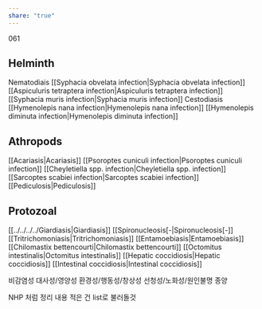 ```yaml
---
share: "true"
---
```

061
## Helminth
Nematodiais
[[Syphacia obvelata infection|Syphacia obvelata infection]]
[[Aspiculuris tetraptera infection|Aspiculuris tetraptera infection]]
[[Syphacia muris infection|Syphacia muris infection]]
Cestodiasis
[[Hymenolepis nana infection|Hymenolepis nana infection]]
[[Hymenolepis diminuta infection|Hymenolepis diminuta infection]]
## Athropods
[[Acariasis|Acariasis]]
[[Psoroptes cuniculi infection|Psoroptes cuniculi infection]]
[[Cheyletiella spp. infection|Cheyletiella spp. infection]]
[[Sarcoptes scabiei infection|Sarcoptes scabiei infection]]
[[Pediculosis|Pediculosis]]

## Protozoal
[[../../../../Giardiasis|Giardiasis]]
[[Spironucleosis[-|Spironucleosis[-]]
[[Tritrichomoniasis|Tritrichomoniasis]]
[[Entamoebiasis|Entamoebiasis]]
[[Chilomastix bettencourti|Chilomastix bettencourti]]
[[Octomitus intestinalis|Octomitus intestinalis]]
[[Hepatic coccidiosis|Hepatic coccidiosis]]
[[Intestinal coccidiosis|Intestinal coccidiosis]]

비감염성
대사성/영양성
환경성/행동성/창상성
선청성/노화성/원인불명
종양

NHP 처럼 정리
내용 적은 건 list로 불러돌것